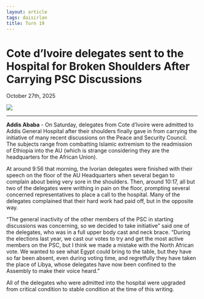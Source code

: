 ```yaml
---
layout: article
tags: daisirlan
title: Turn 19
---
```


# Cote d’Ivoire delegates sent to the Hospital for Broken Shoulders After Carrying PSC Discussions

October 27th, 2025

<div class="main-image-container">
    <img src = "../../../assets/images/Turn_19_Daisirlan_Image_1.JPG" id="container-image">
    <p id="image-caption"></p>
</div>

---

**Addis Ababa** - On Saturday, delegates from Cote d’Ivoire were admitted to Addis General Hospital after their shoulders finally gave in from carrying the initiative of many recent discussions on the Peace and Security Council. The subjects range from combatting Islamic extremism to the readmission of Ethiopia into the AU (which is strange considering they are the headquarters for the African Union).

At around 9:56 that morning, the Ivorian delegates were finished with their speech on the floor of the AU Headquarters when several began to complain about being very sore in the shoulders. Then, around 10:17, all but two of the delegates were writhing in pain on the floor, prompting several concerned representatives to place a call to the hospital. Many of the delegates complained that their hard work had paid off, but in the opposite way.

“The general inactivity of the other members of the PSC in starting discussions was concerning, so we decided to take initiative” said one of the delegates, who was in a full upper body cast and neck brace. “During the elections last year, we cast our votes to try and get the most active members on the PSC, but I think we made a mistake with the North African vote. We wanted to see what Egypt could bring to the table, but they have so far been absent, even during voting time, and regretfully they have taken the place of Libya, whose delegates have now been confined to the Assembly to make their voice heard.”

All of the delegates who were admitted into the hospital were upgraded from critical condition to stable condition at the time of this writing. 



